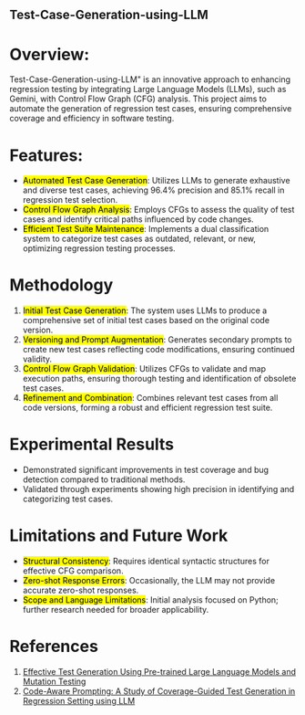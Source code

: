 ## Test-Case-Generation-using-LLM

# Overview:
Test-Case-Generation-using-LLM" is an innovative approach to enhancing regression testing by integrating Large Language Models (LLMs), such as Gemini, with Control Flow Graph (CFG) analysis. This project aims to automate the generation of regression test cases, ensuring comprehensive coverage and efficiency in software testing.

# Features:
* <mark>Automated Test Case Generation</mark>: Utilizes LLMs to generate exhaustive and diverse test cases, achieving 96.4% precision and 85.1% recall in regression test selection.
* <mark>Control Flow Graph Analysis</mark>: Employs CFGs to assess the quality of test cases and identify critical paths influenced by code changes.
* <mark>Efficient Test Suite Maintenance</mark>: Implements a dual classification system to categorize test cases as outdated, relevant, or new, optimizing regression testing processes.

# Methodology  

1) <mark>Initial Test Case Generation</mark>: The system uses LLMs to produce a comprehensive set of initial test cases based on the original code version.
2) <mark>Versioning and Prompt Augmentation</mark>: Generates secondary prompts to create new test cases reflecting code modifications, ensuring continued validity.
3) <mark>Control Flow Graph Validation</mark>: Utilizes CFGs to validate and map execution paths, ensuring thorough testing and identification of obsolete test cases.
4) <mark>Refinement and Combination</mark>: Combines relevant test cases from all code versions, forming a robust and efficient regression test suite.

# Experimental Results
* Demonstrated significant improvements in test coverage and bug detection compared to traditional methods.
* Validated through experiments showing high precision in identifying and categorizing test cases.

# Limitations and Future Work
* <mark>Structural Consistency</mark>: Requires identical syntactic structures for effective CFG comparison.
* <mark>Zero-shot Response Errors</mark>: Occasionally, the LLM may not provide accurate zero-shot responses.
* <mark>Scope and Language Limitations</mark>: Initial analysis focused on Python; further research needed for broader applicability.

# References
1) [Effective Test Generation Using Pre-trained Large Language Models and Mutation Testing](https://arxiv.org/abs/2308.16557)
2) [Code-Aware Prompting: A Study of Coverage-Guided Test Generation in Regression Setting using LLM](https://arxiv.org/abs/2402.00097)
